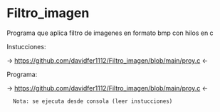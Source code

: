# Filtro_imagen

Programa que aplica filtro de imagenes en formato bmp con hilos en c


Instucciones: 
    
   -> https://github.com/davidfer1112/Filtro_imagen/blob/main/proy.c <-

Programa: 
    
   -> https://github.com/davidfer1112/Filtro_imagen/blob/main/proy.c <-


      Nota: se ejecuta desde consola (leer instucciones)

